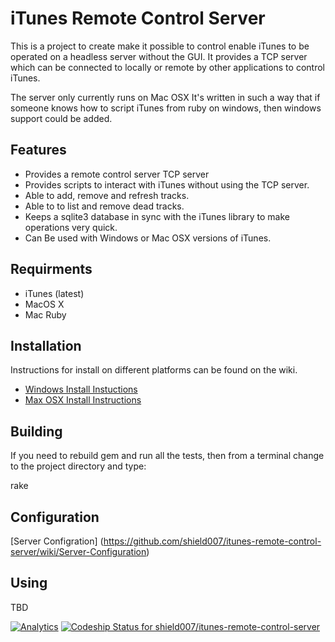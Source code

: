 # iTunes Remote Control Server 

This is a project to create make it possible to control enable iTunes to be operated 
on a headless server without the GUI. It provides a TCP server which can be connected 
to locally or remote by other applications to control iTunes.

The server only currently runs on Mac OSX It's written in such a way that if someone 
knows how to script iTunes from ruby on windows, then windows support could be added.

## Features

* Provides a remote control server TCP server
* Provides scripts to interact with iTunes without using the TCP server.
* Able to add, remove and refresh tracks.
* Able to to list and remove dead tracks.
* Keeps a sqlite3 database in sync with the iTunes library to make operations very quick.
* Can Be used with Windows or Mac OSX versions of iTunes.

## Requirments

* iTunes (latest)
* MacOS X
* Mac Ruby

## Installation

Instructions for install on different platforms can be found on the wiki.

* [Windows Install Instuctions](https://github.com/shield007/itunes-remote-control-server/wiki/Windows-Install-Instructions)
* [Max OSX Install Instructions](https://github.com/shield007/itunes-remote-control-server/wiki/Max-OSX-Install-Instructions)

## Building

If you need to rebuild gem and run all the tests, then from a terminal change to the project directory and type:

rake

## Configuration

[Server Configration] (https://github.com/shield007/itunes-remote-control-server/wiki/Server-Configuration)

## Using

TBD

[![Analytics](https://ga-beacon.appspot.com/UA-5774405-9/itunes-remote-control-server/Readme)](https://github.com/igrigorik/ga-beacon) [ ![Codeship Status for shield007/itunes-remote-control-server](https://codeship.com/projects/3f0d8e30-5066-0132-ad3b-661f60be2436/status)](https://codeship.com/projects/48011)
